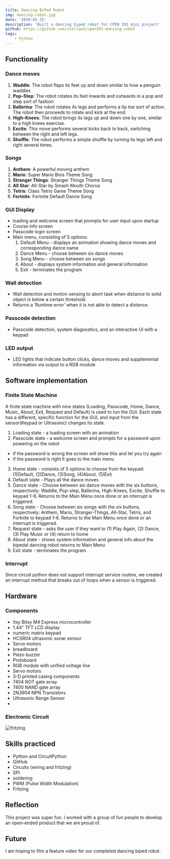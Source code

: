 ```yaml
---
title: Dancing BiPed Robot
img: dancing-robot.jpg
date: '2020-02-25'
description: 'Built a dancing biped robot for CPEN 291 mini project'
github: https://github.com/stellaw1/cpen291-dancing-robot
tags:
    - Python
---
```


## Functionality

### Dance moves

1. **Waddle**: The robot flaps its feet up and down similar to how a penguin waddles
2. **Pop-Step**: The robot rotates its feet inwards and outwards in a pop and step sort of fashion
3. **Ballerina**: The robot rotates its legs and performs a tip toe sort of action. The robot then proceeds to rotate and kick at the end.
4. **High-Knees**: The robot brings its legs up and down one by one, similar to a high knees exercise.
5. **Excite**: This move performs several kicks back to back, switching between the right and left legs.
6. **Shuffle**: The robot performs a simple shuffle by turning its legs left and right several times.

### Songs

1. **Anthem**: A powerful moving anthem
2. **Mario**: Super Mario Bros Theme Song
3. **Stranger Things**: Stranger Things Theme Song
4. **All Star**: All-Star by Smash Mouth Chorus
5. **Tetris**: Class Tetris Game Theme Song
6. **Fortnite**: Fortnite Default Dance Song

### GUI Display

-   loading and welcome screen that prompts for user input upon startup
-   Course info screen
-   Passcode login screen
-   Main menu, consisting of 5 options:
    1. Default Menu - displays an animation showing dance moves and corresponding dance name
    2. Dance Menu - choose between six dance moves
    3. Song Menu - choose between six songs
    4. About - displays system information and general information
    5. Exit - terminates the program

### Wall detection

-   Wall detection and motion sensing to abort task when distance to solid object is below a certain threshold.
-   Returns a ‘Runtime error’ when it is not able to detect a distance.

### Passcode detection

-   Passcode detection, system diagnostics, and an interactive UI with a keypad

### LED output

-   LED lights that indicate button clicks, dance moves and supplemental information via output to a RGB module

## Software implementation

### Finite State Machine

A finite state machine with nine states (Loading, Passcode, Home, Dance, Music, About, Exit, Request and Default) is used to run the GUI. Each state has a different, specific function for the GUI, and input from the sensor(Keypad or Ultrasonic) changes its state.

1. Loading state - a loading screen with an animation
2. Passcode state - a welcome screen and prompts for a password upon powering on the robot

-   if the password is wrong the screen will show this and let you try again
-   if the password is right it goes to the main menu

3. Home state - consists of 5 options to choose from the keypad:
   (1)Default, (2)Dance, (3)Song, (4)About, (5)Exit
4. Default state - Plays all the dance moves
5. Dance state - Choose between six dance moves with the six buttons, respectively: Waddle, Pop-step, Ballerina, High-Knees, Excite, Shuffle to keypad 1-6. Returns to the Main Menu once done or an interrupt is triggered.
6. Song state - Choose between six songs with the six buttons, respectively: Anthem, Mario, Stranger-Things, All-Star, Tetris, and Fortnite to keypad 1-6. Returns to the Main Menu once done or an interrupt is triggered.
7. Request state - asks the user if they want to (1) Play Again, (2) Dance, (3) Play Music or (4) return to home
8. About state - shows system information and general info about the bipedal dancing robot returns to Main Menu
9. Exit state - terminates the program

### Interrupt

Since circuit python does not support interrupt service routine, we created an interrupt method that breaks out of loops when a sensor is triggered.

## Hardware

### Components

-   Itsy Bitsy M4 Express microcontroller
-   1.44" TFT LCD display
-   numeric matrix keypad
-   HCSR04 ultrasonic sonar sensor
-   Servo motors
-   breadboard
-   Piezo buzzer
-   Protoboard
-   RGB module with unified voltage line
-   Servo motors
-   3-D printed casing components
-   7404 NOT gate array
-   7400 NAND gate array
-   2N3904 NPN Transistors
-   Ultrasonic Range Sensor
-

### Electronic Circuit

![fritzing](https://github.com/stellaw1/stellaw1.github.io/blob/master/images/projects/dancing-robot-fritzing.jpg?raw=true)

## Skills practiced

-   Python and CircuitPython
-   GitHub
-   Circuits (wiring and fritzing)
-   SPI
-   soldering
-   PWM (Pulse Width Modulation)
-   Fritzing

## Reflection

This project was super fun. I worked with a group of fun people to develop an open-ended product that we are proud of.

## Future

I am hoping to film a feature video for our completed dancing biped robot.
